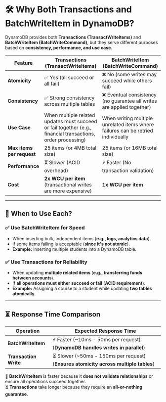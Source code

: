 # 🛠️ Why Both Transactions and BatchWriteItem in DynamoDB?  

DynamoDB provides both **Transactions (TransactWriteItems)** and **BatchWriteItem (BatchWriteCommand)**, but they serve different purposes based on **consistency, performance, and use case**.  

| **Feature**            | **Transactions (TransactWriteItems)** | **BatchWriteItem (BatchWriteCommand)** |
|------------------------|--------------------------------------|--------------------------------------|
| **Atomicity**         | ✅ Yes (all succeed or all fail) | ❌ No (some writes may succeed while others fail) |
| **Consistency**       | ✅ Strong consistency across multiple tables | ❌ Eventual consistency (no guarantee all writes are applied together) |
| **Use Case**          | When multiple related updates must succeed or fail together (e.g., financial transactions, order processing) | When writing multiple unrelated items where failures can be retried individually |
| **Max items per request** | 25 items (or 4MB total size) | 25 items (or 16MB total size) |
| **Performance**       | ⏳ Slower (ACID overhead) | ⚡ Faster (No transaction validation) |
| **Cost**             | **2x WCU per item** (transactional writes are more expensive) | **1x WCU per item** |

---

## 🚀 When to Use Each?  

### ✅ Use **BatchWriteItem** for **Speed**  
- When inserting bulk, independent items (**e.g., logs, analytics data**).  
- If some items failing is acceptable (**since it's not atomic**).  
- **Example:** Inserting multiple students into a DynamoDB table.  

### ✅ Use **Transactions** for **Reliability**  
- When updating **multiple related items** (**e.g., transferring funds between accounts**).  
- If **all operations must either succeed or fail** (**ACID requirement**).  
- **Example:** Assigning a course to a student while updating **two tables atomically**.  

---

## ⏳ Response Time Comparison  

| **Operation**          | **Expected Response Time** |
|------------------------|--------------------------|
| **BatchWriteItem**    | ⚡ Faster (~10ms - 50ms per request) (**DynamoDB handles writes in parallel**) |
| **Transaction Write**  | ⏳ Slower (~50ms - 150ms per request) (**Ensures atomicity across multiple tables**) |

🚀 **BatchWriteItem** is faster because it **does not validate relationships** or ensure all operations succeed together.  
⏳ **Transactions** take longer because they require an **all-or-nothing guarantee**.  

